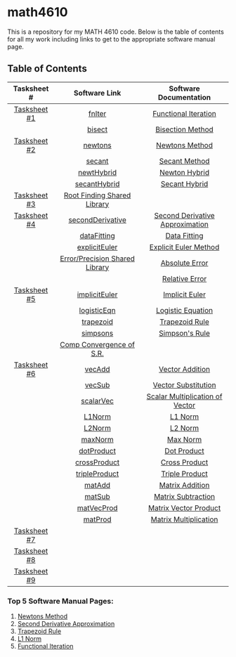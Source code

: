 # math4610
This is a repository for my MATH 4610 code. Below is the table of contents for all my work including links to get to the appropriate software manual page.

## Table of Contents

|                    Tasksheet #                    |                    Software Link                   |                    Software Documentation                   |
| :-----------------------------------------------: | :-------------------------------------------------------: | :-------------------------------------------------------: |
| [Tasksheet #1](https://github.com/jake-daniels16/math4610/blob/main/HW/HW%201.pdf) | [fnIter](https://github.com/jake-daniels16/math4610/blob/main/Root%20Finding%20Problem/Methods/fnIter.py) | [Functional Iteration](https://github.com/jake-daniels16/math4610/blob/main/doc/Software%20Manual/Functional%20Iteration.md) |
| | [bisect](https://github.com/jake-daniels16/math4610/blob/main/Root%20Finding%20Problem/Methods/bisect.py) | [Bisection Method](https://github.com/jake-daniels16/math4610/blob/main/doc/Software%20Manual/Bisection.md) |
| [Tasksheet #2](https://github.com/jake-daniels16/math4610/blob/main/HW/HW%202.pdf) | [newtons](https://github.com/jake-daniels16/math4610/blob/main/Root%20Finding%20Problem/Methods/newtons.py) | [Newtons Method](https://github.com/jake-daniels16/math4610/blob/main/doc/Software%20Manual/Newton's%20Method.md) |
| | [secant](https://github.com/jake-daniels16/math4610/blob/main/Root%20Finding%20Problem/Methods/secant.py) | [Secant Method](https://github.com/jake-daniels16/math4610/blob/main/doc/Software%20Manual/Secant%20Method.md) |
| | [newtHybrid](https://github.com/jake-daniels16/math4610/blob/main/Root%20Finding%20Problem/Methods/newtHybrid.py) | [Newton Hybrid](https://github.com/jake-daniels16/math4610/blob/main/doc/Software%20Manual/Bisection-Newton%20Hybrid.md) |
| | [secantHybrid](https://github.com/jake-daniels16/math4610/blob/main/Root%20Finding%20Problem/Methods/secantHybrid.py) | [Secant Hybrid](https://github.com/jake-daniels16/math4610/blob/main/doc/Software%20Manual/Bisection-Secant%20Hybrid.md) |
| [Tasksheet #3](https://github.com/jake-daniels16/math4610/blob/main/HW/HW%203.pdf)| [Root Finding Shared Library](https://github.com/jake-daniels16/math4610/tree/main/RF%20Shared%20Library) | |
| [Tasksheet #4](https://github.com/jake-daniels16/math4610/blob/main/HW/HW%204.pdf)| [secondDerivative](https://github.com/jake-daniels16/math4610/blob/main/Derivative%20Approximation/Methods/secondDerivative.py) | [Second Derivative Approximation](https://github.com/jake-daniels16/math4610/blob/main/doc/Software%20Manual/Second%20Derivative%20Approx.md) |
| | [dataFitting](https://github.com/jake-daniels16/math4610/blob/main/Derivative%20Approximation/Methods/dataFitting.py) | [Data Fitting](https://github.com/jake-daniels16/math4610/blob/main/doc/Software%20Manual/Data%20Fitting.md) |
| | [explicitEuler](https://github.com/jake-daniels16/math4610/blob/main/Derivative%20Approximation/Methods/explicitEuler.py) | [Explicit Euler Method](https://github.com/jake-daniels16/math4610/blob/main/doc/Software%20Manual/Explicit%20Euler.md) |
| | [Error/Precision Shared Library](https://github.com/jake-daniels16/math4610/tree/main/Error%20Shared%20Library) | [Absolute Error](https://github.com/jake-daniels16/math4610/blob/main/doc/Software%20Manual/Absolute%20Error.md) |
| | | [Relative Error](https://github.com/jake-daniels16/math4610/blob/main/doc/Software%20Manual/Relative%20Error.md) |
| [Tasksheet #5](https://github.com/jake-daniels16/math4610/blob/main/HW/HW%205.pdf) | [implicitEuler](https://github.com/jake-daniels16/math4610/blob/main/Derivative%20Approximation/Methods/implicitEuler.py) | [Implicit Euler](https://github.com/jake-daniels16/math4610/blob/main/doc/Software%20Manual/Implicit%20Euler.md) |
| | [logisticEqn](https://github.com/jake-daniels16/math4610/blob/main/Derivative%20Approximation/logisticEqn.py) | [Logistic Equation](https://github.com/jake-daniels16/math4610/blob/main/doc/Software%20Manual/Logistic%20Equation.md) |
| | [trapezoid](https://github.com/jake-daniels16/math4610/blob/main/Numerical%20Integration/Methods/trapezoid.py) | [Trapezoid Rule](https://github.com/jake-daniels16/math4610/blob/main/doc/Software%20Manual/Trapezoid%20Rule.md) |
| | [simpsons](https://github.com/jake-daniels16/math4610/blob/main/Numerical%20Integration/Methods/simpsons.py) | [Simpson's Rule](https://github.com/jake-daniels16/math4610/blob/main/doc/Software%20Manual/Simpson's%20Rule.md) |
| | [Comp Convergence of S.R.](https://github.com/jake-daniels16/math4610/blob/main/Numerical%20Integration/Comp_Convergence.py) | |
| [Tasksheet #6](https://github.com/jake-daniels16/math4610/blob/main/HW/HW%206.pdf) | [vecAdd](https://github.com/jake-daniels16/math4610/blob/main/Linear_Algebra_Code/Methods/vecAdd.py) | [Vector Addition](https://github.com/jake-daniels16/math4610/blob/main/doc/Software%20Manual/Vector%20Addition.md) |
| | [vecSub](https://github.com/jake-daniels16/math4610/blob/main/Linear_Algebra_Code/Methods/vecSub.py) | [Vector Substitution](https://github.com/jake-daniels16/math4610/blob/main/doc/Software%20Manual/Vector%20Subtraction.md) |
| | [scalarVec](https://github.com/jake-daniels16/math4610/blob/main/Linear_Algebra_Code/Methods/vecScalar.py) | [Scalar Multiplication of Vector](https://github.com/jake-daniels16/math4610/blob/main/doc/Software%20Manual/Scalar%20Multiplication%20of%20Vector.md) |
| | [L1Norm](https://github.com/jake-daniels16/math4610/blob/main/Linear_Algebra_Code/Methods/L1Norm.py) | [L1 Norm](https://github.com/jake-daniels16/math4610/blob/main/doc/Software%20Manual/L1%20Norm.md) |
| | [L2Norm](https://github.com/jake-daniels16/math4610/blob/main/Linear_Algebra_Code/Methods/L2Norm.py) | [L2 Norm](https://github.com/jake-daniels16/math4610/blob/main/doc/Software%20Manual/L2%20Norm.md) |
| | [maxNorm](https://github.com/jake-daniels16/math4610/blob/main/Linear_Algebra_Code/Methods/maxNorm.py) | [Max Norm](https://github.com/jake-daniels16/math4610/blob/main/doc/Software%20Manual/Max%20Norm.md) |
| | [dotProduct](https://github.com/jake-daniels16/math4610/blob/main/Linear_Algebra_Code/Methods/dotProduct.py) | [Dot Product](https://github.com/jake-daniels16/math4610/blob/main/doc/Software%20Manual/Dot%20Product.md) |
| | [crossProduct](https://github.com/jake-daniels16/math4610/blob/main/Linear_Algebra_Code/Methods/crossProduct.py) | [Cross Product](https://github.com/jake-daniels16/math4610/blob/main/doc/Software%20Manual/Cross%20Product.md) |
| | [tripleProduct](https://github.com/jake-daniels16/math4610/blob/main/Linear_Algebra_Code/Methods/tripleProduct.py) | [Triple Product](https://github.com/jake-daniels16/math4610/blob/main/doc/Software%20Manual/Triple%20Product.md) |
| | [matAdd](https://github.com/jake-daniels16/math4610/blob/main/Linear_Algebra_Code/Methods/matAdd.py) | [Matrix Addition](https://github.com/jake-daniels16/math4610/blob/main/doc/Software%20Manual/Matrix%20Addition.md) |
| | [matSub](https://github.com/jake-daniels16/math4610/blob/main/Linear_Algebra_Code/Methods/matSub.py) | [Matrix Subtraction](https://github.com/jake-daniels16/math4610/blob/main/doc/Software%20Manual/Matrix%20Subtraction.md) |
| | [matVecProd](https://github.com/jake-daniels16/math4610/blob/main/Linear_Algebra_Code/Methods/matVecProd.py) | [Matrix Vector Product](https://github.com/jake-daniels16/math4610/blob/main/doc/Software%20Manual/Matrix%20Vector%20Product.md) |
| | [matProd](https://github.com/jake-daniels16/math4610/blob/main/Linear_Algebra_Code/Methods/matProd.py) | [Matrix Multiplication](https://github.com/jake-daniels16/math4610/blob/main/doc/Software%20Manual/Matrix%20Multiplication.md) |
| [Tasksheet #7](https://github.com/jake-daniels16/math4610/blob/main/HW/HW%207.pdf) | | |
| [Tasksheet #8](https://github.com/jake-daniels16/math4610/blob/main/HW/HW%208.pdf) | | |
| [Tasksheet #9](https://github.com/jake-daniels16/math4610/blob/main/HW/HW%209.pdf) | | |

### Top 5 Software Manual Pages:
1. [Newtons Method](https://github.com/jake-daniels16/math4610/blob/main/doc/Software%20Manual/Newton's%20Method.md)
2. [Second Derivative Approximation](https://github.com/jake-daniels16/math4610/blob/main/doc/Software%20Manual/Second%20Derivative%20Approx.md)
3. [Trapezoid Rule](https://github.com/jake-daniels16/math4610/blob/main/doc/Software%20Manual/Trapezoid%20Rule.md)
4. [L1 Norm](https://github.com/jake-daniels16/math4610/blob/main/doc/Software%20Manual/L1%20Norm.md)
5. [Functional Iteration](https://github.com/jake-daniels16/math4610/blob/main/doc/Software%20Manual/Functional%20Iteration.md)

